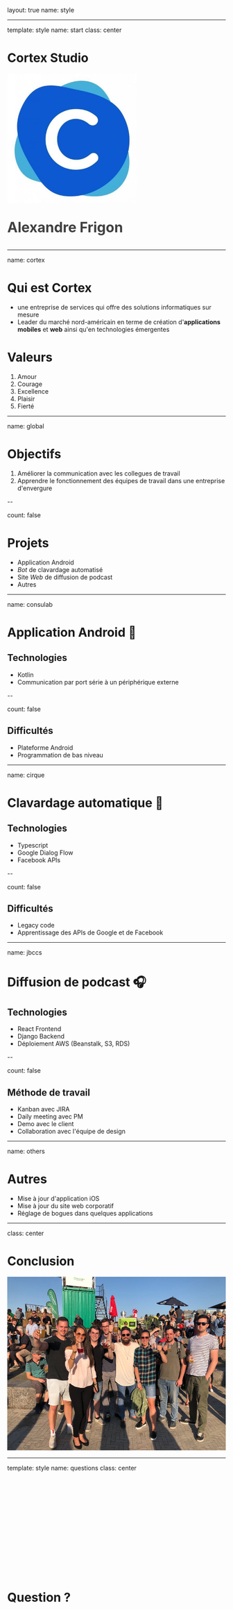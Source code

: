 layout: true
name: style

<style>
    .remark-slide-content * {
        color: #202020;
    }

    .inline {
        display: inline-block;
    }
</style>

---

template: style
name: start
class: center

# Cortex Studio

<img style="height: 300px;" src="/static/images/logo.jpeg" />

<p style="font-size: 32px; color: #404040; font-weight: bold;">Alexandre Frigon</p>

---

name: cortex

# Qui est Cortex

- une entreprise de services qui offre des solutions informatiques sur mesure
- Leader du marché nord-américain en terme de création d'**applications mobiles** et **web** ainsi qu'en technologies émergentes

# Valeurs

1. Amour
2. Courage
3. Excellence
4. Plaisir
5. Fierté

---

name: global

# Objectifs

1. Améliorer la communication avec les collegues de travail
2. Apprendre le fonctionnement des équipes de travail dans une entreprise d'envergure

--

count: false

# Projets

- Application Android
- _Bot_ de clavardage automatisé
- Site _Web_ de diffusion de podcast
- Autres

---

name: consulab

# Application Android 📱

## Technologies

- Kotlin
- Communication par port série à un périphérique externe

--

count: false

## Difficultés

- Plateforme Android
- Programmation de bas niveau

---

name: cirque

# Clavardage automatique 🤖

## Technologies

- Typescript
- Google Dialog Flow
- Facebook APIs

--

count: false

## Difficultés

- Legacy code
- Apprentissage des APIs de Google et de Facebook

---

name: jbccs

# Diffusion de podcast 🎧

## Technologies

- React Frontend
- Django Backend
- Déploiement AWS (Beanstalk, S3, RDS)

--

count: false

## Méthode de travail

- Kanban avec JIRA
- Daily meeting avec PM
- Demo avec le client
- Collaboration avec l'équipe de design

---

name: others

# Autres

- Mise à jour d'application iOS
- Mise à jour du site web corporatif
- Réglage de bogues dans quelques applications

---

class: center

# Conclusion

<img style="height: 400px;" src="/static/images/crew.jpeg" />

---

template: style
name: questions
class: center

<h1 style="margin-top: 273px;">Question ?</h1>

